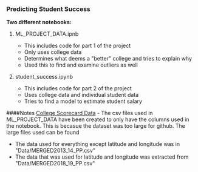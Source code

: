 ### Predicting Student Success
**Two different notebooks:**
1. ML_PROJECT_DATA.ipnb
    - This includes code for part 1 of the project
    - Only uses college data
    - Determines what deems a "better" college and tries to explain why
    - Used this to find and examine outliers as well

2. student_success.ipynb
    - This includes code for part 2 of the project
    - Uses college data and individual student data
    - Tries to find a model to estimate student salary

####Notes
[College Scorecard Data](http://https://collegescorecard.ed.gov/data/ "College Scorecard Data")    - The csv files used in ML_PROJECT_DATA have been created to only have the columns used in the notebook. This is becasue the dataset was too large for github. The large files used can be found 
- The data used for everything except latitude and longitude was in  "Data/MERGED2013_14_PP.csv"
- The data that was used for latitude and longitude was extracted from "Data/MERGED2018_19_PP.csv"
